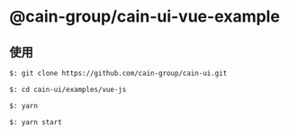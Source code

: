 # @cain-group/cain-ui-vue-example


## 使用

```bash
$: git clone https://github.com/cain-group/cain-ui.git

$: cd cain-ui/examples/vue-js

$: yarn

$: yarn start
```
